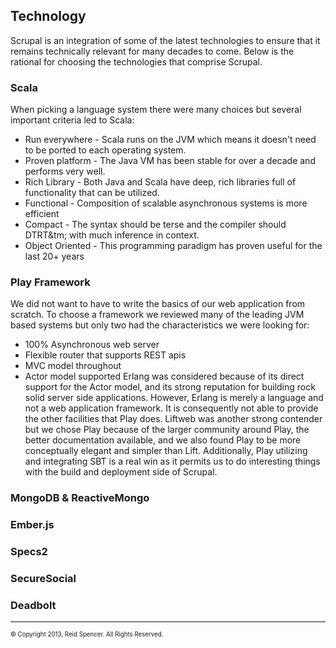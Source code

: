 ## Technology
Scrupal is an integration of some of the latest technologies to ensure that it remains technically relevant for many
decades to come. Below is the rational for choosing the technologies that comprise Scrupal.

### Scala
When picking a language system there were many choices but several important criteria led to Scala:
* Run everywhere - Scala runs on the JVM which means it doesn't need to be ported to each operating system.
* Proven platform - The Java VM has been stable for over a decade and performs very well.
* Rich Library - Both Java and Scala have deep, rich libraries full of functionality that can be utilized.
* Functional - Composition of scalable asynchronous systems is more efficient
* Compact - The syntax should be terse and the compiler should DTRT&tm; with much inference in context.
* Object Oriented - This programming paradigm has proven useful for the last 20+ years

### Play Framework
We did not want to have to write the basics of our web application from scratch. To choose a framework we reviewed many
of the leading JVM based systems but only two had the characteristics we were looking for:
* 100% Asynchronous web server
* Flexible router that supports REST apis
* MVC model throughout
* Actor model supported
Erlang was considered because of its direct support for the Actor model, and its strong reputation for building
rock solid server side applications. However, Erlang is merely a language and not a web application framework. It is
consequently not able to provide the other facilities that Play does. Liftweb was another strong contender but we chose
Play because of the larger community around Play, the better documentation available, and we also found Play to be
more conceptually elegant and simpler than Lift. Additionally, Play utilizing and integrating SBT is a real win as it
permits us to do interesting things with the build and deployment side of Scrupal.

### MongoDB & ReactiveMongo

### Ember.js

### Specs2

### SecureSocial

### Deadbolt

- - -
<sub><sup>&copy; Copyright 2013, Reid Spencer. All Rights Reserved.</sup></sub>
